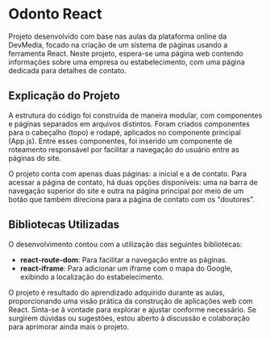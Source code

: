 # Odonto React

Projeto desenvolvido com base nas aulas da plataforma online da DevMedia, focado na criação de um sistema de páginas usando a ferramenta React. Neste projeto, espera-se uma página web contendo informações sobre uma empresa ou estabelecimento, com uma página dedicada para detalhes de contato.

## Explicação do Projeto

A estrutura do código foi construída de maneira modular, com componentes e páginas separados em arquivos distintos. Foram criados componentes para o cabeçalho (topo) e rodapé, aplicados no componente principal (App.js). Entre esses componentes, foi inserido um componente de roteamento responsável por facilitar a navegação do usuário entre as páginas do site.

O projeto conta com apenas duas páginas: a inicial e a de contato. Para acessar a página de contato, há duas opções disponíveis: uma na barra de navegação superior do site e outra na página principal por meio de um botão que também direciona para a página de contato com os "doutores".

## Bibliotecas Utilizadas

O desenvolvimento contou com a utilização das seguintes bibliotecas:

- **react-route-dom**: Para facilitar a navegação entre as páginas.
- **react-iframe**: Para adicionar um iframe com o mapa do Google, exibindo a localização do estabelecimento.

O projeto é resultado do aprendizado adquirido durante as aulas, proporcionando uma visão prática da construção de aplicações web com React. Sinta-se à vontade para explorar e ajustar conforme necessário. Se surgirem dúvidas ou sugestões, estou aberto à discussão e colaboração para aprimorar ainda mais o projeto.
